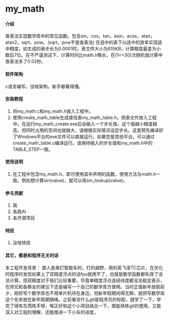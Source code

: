 # my_math

#### 介绍
查表法实现数学库中的常见函数。包含sin，cos，tan，asin，acos，atan，atan2，sqrt，pow。(sqrt，pow不是查表法)
在适中的表下以适中的效率实现适中精度，如生成的表步长为0.0001时，表文件大小为615KB，计算精度最差为小数后7位。在不严谨测试下，计算时间比math.h略长，在(1<<30)次随机值计算中查表法多了0.02秒。

#### 软件架构
c语言编写，没啥架构，新手都看得懂。

#### 安装教程
1. 将my_math.c和my_math.h放入工程中。
2. 使用create_math_table生成查找表my_math_table.h，把表文件放入工程中。在运行my_math_create.exe后会输入一个步长值，这个值越小精度越高，但同时占用的空间也就越大，请根据实际情况设定步长。这里预先编译好了Windows平台的exe文件可以直接运行，如果您是其他平台，可以通过create_math_table.c编译运行。请保持输入的步长值和my_math.h中的TABLE_STEP一致。

#### 使用说明
1. 在工程中包含my_math.h，即可使用其中声明的函数，使用方法与math.h一致。例如想计算sin(value)，就可以用sin_lookup(value)。

#### 参与贡献
1.  我
2.  各路AI
3.  各开源项目

#### 特技
1.  没啥特技

#### 其它，都是和程序无关的话
本工程开发背景：
鄙人是臭打智能车的，打的越野，用的英飞凌TC芯片，在优化时程序时发现如果上了双精度浮点的话fpu就用不了，也就是数学函数都失效了没法计算，但双精度对于我们比较重要，毕竟单精度浮点连经纬度都没法稳定表示，在师兄和各群友的建议下还是编写一个自己的数学库方便用。当时正值新年放假前夕，刚好写个数学库也不用单片机待在身边，怕新年假期闲得无聊，就把写数学库这个任务放在新年假期搞咯。之前看说什么git是程序员的标配，就学了一下，学完了得有东西练手呀，唉正好和这个小项目结合一下，既能熟练git的使用，又能深入对工程的理解，还能推进一下小车的进度。